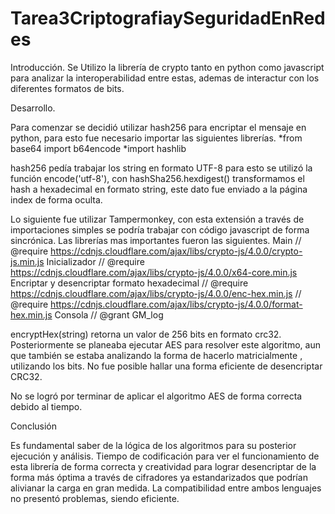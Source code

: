 
# Tarea3CriptografiaySeguridadEnRedes

Introducción.
Se Utilizo la librería de crypto tanto en python como javascript para analizar la interoperabilidad entre estas, ademas de interactur con los diferentes formatos de bits.

Desarrollo.

Para comenzar se decidió utilizar hash256 para encriptar el mensaje en python, para esto fue necesario importar las siguientes librerías.
*from base64 import b64encode
*import hashlib 


hash256 pedía trabajar los string en formato UTF-8 para esto se utilizó la función encode('utf-8'), con hashSha256.hexdigest() transformamos el hash a hexadecimal en formato string, este dato fue enviado a la página index de forma oculta.

Lo siguiente fue utilizar Tampermonkey, con esta extensión a través de importaciones simples se podría trabajar con código javascript de forma sincrónica.
Las librerías mas importantes fueron las siguientes.
Main
// @require      https://cdnjs.cloudflare.com/ajax/libs/crypto-js/4.0.0/crypto-js.min.js
Inicializador
// @require      https://cdnjs.cloudflare.com/ajax/libs/crypto-js/4.0.0/x64-core.min.js
Encriptar y desencriptar formato hexadecimal 
// @require      https://cdnjs.cloudflare.com/ajax/libs/crypto-js/4.0.0/enc-hex.min.js
// @require      https://cdnjs.cloudflare.com/ajax/libs/crypto-js/4.0.0/format-hex.min.js
Consola
// @grant       GM_log


encryptHex(string) retorna un valor de 256 bits en formato crc32.
Posteriormente se planeaba ejecutar AES para resolver este algoritmo, aun que también se estaba analizando la forma de hacerlo matricialmente , utilizando los bits.
No fue posible hallar una forma eficiente de desencriptar CRC32.

No se logró por terminar de aplicar el algoritmo AES de forma correcta debido al tiempo.

Conclusión

Es fundamental saber de la lógica de los algoritmos para su posterior ejecución y análisis. Tiempo de codificación para ver el funcionamiento de esta librería de forma correcta y creatividad para lograr desencriptar de la forma más óptima a través de cifradores ya estandarizados que podrían alivianar la carga en gran medida. La compatibilidad entre ambos lenguajes no presentó problemas, siendo eficiente.
